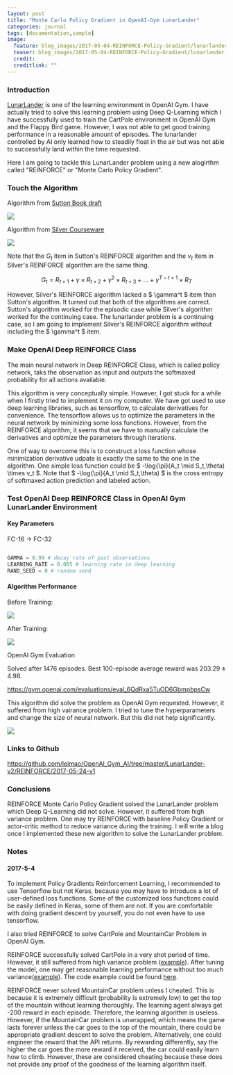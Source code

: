 ```yaml
---
layout: post
title: "Monte Carlo Policy Gradient in OpenAI-Gym LunarLander"
categories: journal
tags: [documentation,sample]
image:
  feature: blog_images/2017-05-04-REINFORCE-Policy-Gradient/lunarlander.png
  teaser: blog_images/2017-05-04-REINFORCE-Policy-Gradient/lunarlander.png
  credit: 
  creditlink: ""
---
```


<script type="text/x-mathjax-config">
 MathJax.Hub.Config({tex2jax: {inlineMath: [['$','$'], ['\\(','\\)']]}});
</script>

### Introduction

[LunarLander](https://gym.openai.com/envs/LunarLander-v2) is one of the learning environment in OpenAI Gym. I have actually tried to solve this learning problem using Deep Q-Learning which I have successfully used to train the CartPole environment in OpenAI Gym and the Flappy Bird game. However, I was not able to get good training performance in a reasonable amount of episodes. The lunarlander controlled by AI only learned how to steadily float in the air but was not able to successfully land within the time requested.

Here I am going to tackle this LunarLander problem using a new alogirthm called "REINFORCE" or "Monte Carlo Policy Gradient".

### Touch the Algorithm

Algorithm from [Sutton Book draft](http://incompleteideas.net/sutton/book/the-book-2nd.html)

![](/images/blog_images/2017-05-04-REINFORCE-Policy-Gradient/Sutton_REINFORCE.png)

Algorithm from [Silver Courseware](http://www0.cs.ucl.ac.uk/staff/D.Silver/web/Teaching.html)

![](/images/blog_images/2017-05-04-REINFORCE-Policy-Gradient/Silver_REINFORCE.png)

Note that the $G_t$ item in Sutton's REINFORCE algorithm and the $v_t$ item in Silver's REINFORCE algorithm are the same thing.

$$
G_t = R_{t+1} + \gamma \times R_{t+2} + \gamma^2 \times R_{t+3} + ... + \gamma^{T-t+1} \times R_{T}
$$

However, Silver's REINFORCE algorithm lacked a $ \gamma^t $ item than Sutton's algorithm. It turned out that both of the algorithms are correct. Sutton's algorithm worked for the episodic case while Silver's algorithm worked for the continuing case. The lunarlander problem is a continuing case, so I am going to implement Silver's REINFORCE algorithm without including the $ \gamma^t $ item.

### Make OpenAI Deep REINFORCE Class

The main neural network in Deep REINFORCE Class, which is called policy network, taks the observation as input and outputs the softmaxed probability for all actions available.

This algorithm is very conceptually simple. However, I got stuck for a while when I firstly tried to implement it on my computer. We have got used to use deep learning libraries, such as tensorflow, to calculate derivatives for convenience. The tensorflow allows us to optimize the parameters in the neural network by minimizing some loss functions. However, from the REINFORCE algorithm, it seems that we have to manually calculate the derivatives and optimize the parameters through iterations. 

One of way to overcome this is to construct a loss function whose minimization derivative udpate is exactly the same to the one in the algorithm. One simple loss function could be $ -\log{\pi}(A_t \mid S_t,\theta) \times v_t $. Note that $ -\log{\pi}(A_t \mid S_t,\theta) $ is the cross entropy of softmaxed action prediction and labeled action.

### Test OpenAI Deep REINFORCE Class in OpenAI Gym LunarLander Environment

#### Key Parameters

FC-16 -> FC-32

```python

GAMMA = 0.99 # decay rate of past observations
LEARNING_RATE = 0.005 # learning rate in deep learning
RAND_SEED = 0 # random seed

```
#### Algorithm Performance

Before Training:

![](/images/blog_images/2017-05-04-REINFORCE-Policy-Gradient/episode_0.gif)

After Training:

![](/images/blog_images/2017-05-04-REINFORCE-Policy-Gradient/episode_3000.gif)

OpenAI Gym Evaluation

Solved after 1476 episodes. Best 100-episode average reward was 203.29 ± 4.98.

<https://gym.openai.com/evaluations/eval_6QdRxa5TuOD6GbmpbpsCw>

This algorithm did solve the problem as OpenAI Gym requested. However, it suffered from high vairance problem. I tried to tune the hyperparameters and change the size of neural network. But this did not help significantly.

![](/images/blog_images/2017-05-04-REINFORCE-Policy-Gradient/training_record_lunarlander.jpeg)

### Links to Github

<https://github.com/leimao/OpenAI_Gym_AI/tree/master/LunarLander-v2/REINFORCE/2017-05-24-v1>


### Conclusions

REINFORCE Monte Carlo Policy Gradient solved the LunarLander problem which Deep Q-Learning did not solve. However, it suffered from high variance problem. One may try REINFORCE with baseline Policy Gradient or actor-critic method to reduce variance during the training. I will write a blog once I implemented these new algorithm to solve the LunarLander problem.

### Notes

#### 2017-5-4

To implement Policy Gradients Reinforcement Learning, I recommended to use Tensorflow but not Keras, because you may have to introduce a lot of user-defined loss functions. Some of the customized loss functions could be easily defined in Keras, some of them are not. If you are comfortable with doing gradient descent by yourself, you do not even have to use tensorflow.

I also tried REINFORCE to solve CartPole and MountainCar Problem in OpenAI Gym. 

REINFORCE successfully solved CartPole in a very shot period of time. However, it still suffered from high variance problem ([example](https://gym.openai.com/evaluations/eval_juc7UYABTFmahgF80oBIA)). After tuning the model, one may get reasonable learning performance without too much variance([example](https://gym.openai.com/evaluations/eval_KINLU2HNSHiI331ecc6F8A)). The code example could be found [here](https://github.com/leimao/OpenAI_Gym_AI/tree/master/CartPole-v0/REINFORCE/2017-05-03-v1).

REINFORCE never solved MountainCar problem unless I cheated. This is because it is extremely difficult (probability is extremely low) to get the top of the mountain without learning thoroughly. The learning agent always get -200 reward in each episode. Therefore, the learning algorithm is useless. However, if the MountainCar problem is unwrapped, which means the game lasts forever unless the car goes to the top of the mountain, there could be appropriate gradient descent to solve the problem. Alternatively, one could engineer the reward that the API returns. By rewarding differently, say the higher the car goes the more reward it received, the car could easily learn how to climb. However, these are considered cheating because these does not provide any proof of the goodness of the learning algorithm itself.




